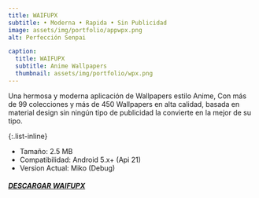 ```yaml
---
title: WAIFUPX
subtitle: • Moderna • Rapida • Sin Publicidad
image: assets/img/portfolio/appwpx.png
alt: Perfección Senpai

caption:
  title: WAIFUPX
  subtitle: Anime Wallpapers
  thumbnail: assets/img/portfolio/wpx.png
---
```

Una hermosa y moderna aplicación de Wallpapers estilo Anime, Con más de 99 colecciones y más de 450 Wallpapers en alta calidad, basada en material design sin ningún tipo de publicidad la convierte en la mejor de su tipo.

{:.list-inline}
- Tamaño: 2.5 MB
- Compatibilidad: Android 5.x+ (Api 21)
- Version Actual: Miko (Debug)

##### [DESCARGAR WAIFUPX](https://github.com/WaifuPX-DG/WaifuPX/releases/download/5.0/WAIFUPX_Miko_5.0.apk)


